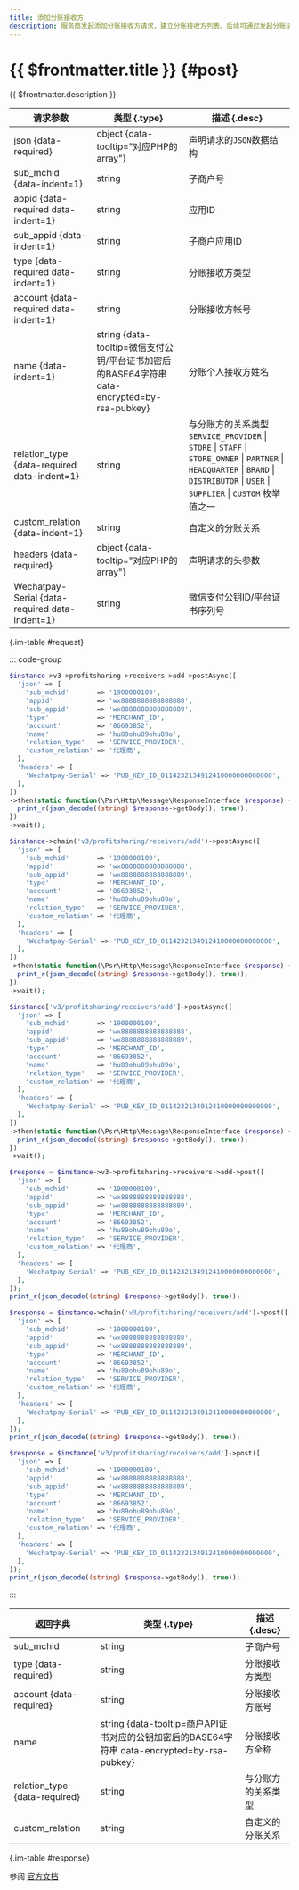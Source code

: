 ```yaml
---
title: 添加分账接收方
description: 服务商发起添加分账接收方请求，建立分账接收方列表。后续可通过发起分账请求，将分账方商户结算后的资金，分到该分账接收方
---
```


# {{ $frontmatter.title }} {#post}

{{ $frontmatter.description }}

| 请求参数 | 类型 {.type} | 描述 {.desc}
| --- | --- | ---
| json {data-required} | object {data-tooltip="对应PHP的array"} | 声明请求的`JSON`数据结构
| sub_mchid {data-indent=1} | string | 子商户号
| appid {data-required data-indent=1} | string | 应用ID
| sub_appid {data-indent=1} | string | 子商户应用ID
| type {data-required data-indent=1} | string | 分账接收方类型
| account {data-required data-indent=1} | string | 分账接收方帐号
| name {data-indent=1} | string {data-tooltip=微信支付公钥/平台证书加密后的BASE64字符串 data-encrypted=by-rsa-pubkey} | 分账个人接收方姓名
| relation_type {data-required data-indent=1} | string | 与分账方的关系类型<br/>`SERVICE_PROVIDER` \| `STORE` \| `STAFF` \| `STORE_OWNER` \| `PARTNER` \| `HEADQUARTER` \| `BRAND` \| `DISTRIBUTOR` \| `USER` \| `SUPPLIER` \| `CUSTOM` 枚举值之一
| custom_relation {data-indent=1} | string | 自定义的分账关系
| headers {data-required} | object {data-tooltip="对应PHP的array"} | 声明请求的头参数
| Wechatpay-Serial {data-required data-indent=1} | string | 微信支付公钥ID/平台证书序列号

{.im-table #request}

::: code-group

```php [异步纯链式]
$instance->v3->profitsharing->receivers->add->postAsync([
  'json' => [
    'sub_mchid'       => '1900000109',
    'appid'           => 'wx8888888888888888',
    'sub_appid'       => 'wx8888888888888889',
    'type'            => 'MERCHANT_ID',
    'account'         => '86693852',
    'name'            => 'hu89ohu89ohu89o',
    'relation_type'   => 'SERVICE_PROVIDER',
    'custom_relation' => '代理商',
  ],
  'headers' => [
    'Wechatpay-Serial' => 'PUB_KEY_ID_0114232134912410000000000000',
  ],
])
->then(static function(\Psr\Http\Message\ResponseInterface $response) {
  print_r(json_decode((string) $response->getBody(), true));
})
->wait();
```

```php [异步声明式]
$instance->chain('v3/profitsharing/receivers/add')->postAsync([
  'json' => [
    'sub_mchid'       => '1900000109',
    'appid'           => 'wx8888888888888888',
    'sub_appid'       => 'wx8888888888888889',
    'type'            => 'MERCHANT_ID',
    'account'         => '86693852',
    'name'            => 'hu89ohu89ohu89o',
    'relation_type'   => 'SERVICE_PROVIDER',
    'custom_relation' => '代理商',
  ],
  'headers' => [
    'Wechatpay-Serial' => 'PUB_KEY_ID_0114232134912410000000000000',
  ],
])
->then(static function(\Psr\Http\Message\ResponseInterface $response) {
  print_r(json_decode((string) $response->getBody(), true));
})
->wait();
```

```php [异步属性式]
$instance['v3/profitsharing/receivers/add']->postAsync([
  'json' => [
    'sub_mchid'       => '1900000109',
    'appid'           => 'wx8888888888888888',
    'sub_appid'       => 'wx8888888888888889',
    'type'            => 'MERCHANT_ID',
    'account'         => '86693852',
    'name'            => 'hu89ohu89ohu89o',
    'relation_type'   => 'SERVICE_PROVIDER',
    'custom_relation' => '代理商',
  ],
  'headers' => [
    'Wechatpay-Serial' => 'PUB_KEY_ID_0114232134912410000000000000',
  ],
])
->then(static function(\Psr\Http\Message\ResponseInterface $response) {
  print_r(json_decode((string) $response->getBody(), true));
})
->wait();
```

```php [同步纯链式]
$response = $instance->v3->profitsharing->receivers->add->post([
  'json' => [
    'sub_mchid'       => '1900000109',
    'appid'           => 'wx8888888888888888',
    'sub_appid'       => 'wx8888888888888889',
    'type'            => 'MERCHANT_ID',
    'account'         => '86693852',
    'name'            => 'hu89ohu89ohu89o',
    'relation_type'   => 'SERVICE_PROVIDER',
    'custom_relation' => '代理商',
  ],
  'headers' => [
    'Wechatpay-Serial' => 'PUB_KEY_ID_0114232134912410000000000000',
  ],
]);
print_r(json_decode((string) $response->getBody(), true));
```

```php [同步声明式]
$response = $instance->chain('v3/profitsharing/receivers/add')->post([
  'json' => [
    'sub_mchid'       => '1900000109',
    'appid'           => 'wx8888888888888888',
    'sub_appid'       => 'wx8888888888888889',
    'type'            => 'MERCHANT_ID',
    'account'         => '86693852',
    'name'            => 'hu89ohu89ohu89o',
    'relation_type'   => 'SERVICE_PROVIDER',
    'custom_relation' => '代理商',
  ],
  'headers' => [
    'Wechatpay-Serial' => 'PUB_KEY_ID_0114232134912410000000000000',
  ],
]);
print_r(json_decode((string) $response->getBody(), true));
```

```php [同步属性式]
$response = $instance['v3/profitsharing/receivers/add']->post([
  'json' => [
    'sub_mchid'       => '1900000109',
    'appid'           => 'wx8888888888888888',
    'sub_appid'       => 'wx8888888888888889',
    'type'            => 'MERCHANT_ID',
    'account'         => '86693852',
    'name'            => 'hu89ohu89ohu89o',
    'relation_type'   => 'SERVICE_PROVIDER',
    'custom_relation' => '代理商',
  ],
  'headers' => [
    'Wechatpay-Serial' => 'PUB_KEY_ID_0114232134912410000000000000',
  ],
]);
print_r(json_decode((string) $response->getBody(), true));
```

:::

| 返回字典 | 类型 {.type} | 描述 {.desc}
| --- | --- | ---
| sub_mchid | string | 子商户号
| type {data-required} | string | 分账接收方类型
| account {data-required} | string | 分账接收方账号
| name | string {data-tooltip=商户API证书对应的公钥加密后的BASE64字符串 data-encrypted=by-rsa-pubkey} | 分账接收方全称
| relation_type {data-required} | string | 与分账方的关系类型
| custom_relation | string | 自定义的分账关系

{.im-table #response}

参阅 [官方文档](https://pay.weixin.qq.com/wiki/doc/apiv3_partner/apis/chapter8_1_8.shtml)
